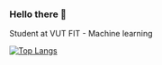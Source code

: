 ### Hello there 👋

Student at VUT FIT - Machine learning

[![Top Langs](https://github-readme-stats-eight-flame.vercel.app/api/top-langs/?username=natal1H&count_private=true&exclude_repo=TP1-project,C-projekty,PortalBrigad)](https://github.com/anuraghazra/github-readme-stats)
